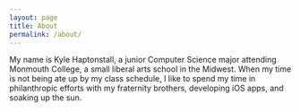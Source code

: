 ```yaml
---
layout: page
title: About
permalink: /about/
---
```



My name is Kyle Haptonstall, a junior Computer Science major attending Monmouth College, a small liberal arts school in the Midwest. When my time is not being ate up by my class schedule, I like to spend my time in philanthropic efforts with my fraternity brothers, developing iOS apps, and soaking up the sun.
